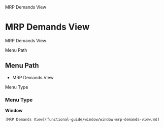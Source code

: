 
MRP Demands View
# MRP Demands View


MRP Demands View

Menu Path
## Menu Path



- MRP Demands View

Menu Type
### Menu Type

**Window**


```
[MRP Demands View](functional-guide/window/window-mrp-demands-view.md)
```